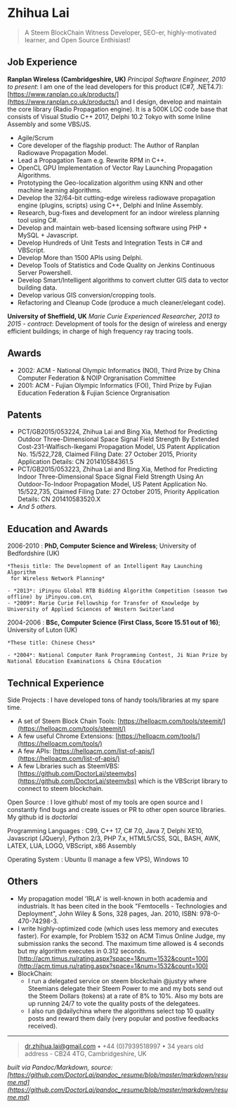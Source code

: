 Zhihua Lai
============

> A Steem BlockChain Witness Developer, SEO-er, highly-motivated learner, and Open Source Enthisiast!

Job Experience
----------

**Ranplan Wireless (Cambridgeshire, UK)**
*Principal Software Engineer, 2010 to present*: I am one of the lead developers for this product (C#7, .NET4.7): [https://www.ranplan.co.uk/products/](https://www.ranplan.co.uk/products/)  and I design, develop and maintain the core library (Radio Propagation engine). It is a 500K LOC code base that consists of Visual Studio C++ 2017, Delphi 10.2 Tokyo with some Inline Assembly and some VBS/JS.

* Agile/Scrum
* Core developer of the flagship product: The Author of Ranplan Radiowave Propagation Model.
* Lead a Propagation Team e.g. Rewrite RPM in C++.
* OpenCL GPU Implementation of Vector Ray Launching Propagation Algorithms.
* Prototyping the Geo-localization algorithm using KNN and other machine learning algorithms.
* Develop the 32/64-bit cutting-edge wireless radiowave propagation engine (plugins, scripts) using C++, Delphi and Inline Assembly.
* Research, bug-fixes and development for an indoor wireless planning tool using C#.
* Develop and maintain web-based licensing software using PHP + MySQL + Javascript.
* Develop Hundreds of Unit Tests and Integration Tests in C# and VBScript.
* Develop More than 1500 APIs using Delphi.
* Develop Tools of Statistics and Code Quality on Jenkins Continuous Server Powershell.
* Develop Smart/Intelligent algorithms to convert clutter GIS data to vector building data.
* Develop various GIS conversion/cropping tools.
* Refactoring and Cleanup Code (produce a much cleaner/elegant code).

**University of Sheffield, UK**
*Marie Curie Experienced Researcher, 2013 to 2015 - contract*: Development of tools for the design of wireless and energy efficient buildings; in charge of high frequency ray tracing tools.

Awards 
---------
* 2002: ACM - National Olympic Informatics (NOI), Third Prize by China Computer Federation & NOIP Orgranisation Committee
* 2001: ACM - Fujian Olympic Informatics (FOI), Third Prize by Fujian Education Federation & Fujian Science Orgranisation
    
Patents
---------

* PCT/GB2015/053224, Zhihua Lai and Bing Xia, Method for Predicting Outdoor Three-Dimensional Space Signal Field Strength By Extended Cost-231-Walfisch-Ikegami Propagation Model, US Patent Application No. 15/522,728, Claimed Filing Date: 27 October 2015, Priority Application Details: CN 201410584361.5
* PCT/GB2015/053223, Zhihua Lai and Bing Xia, Method for Predicting Indoor Three-Dimensional Space Signal Field Strength Using An Outdoor-To-Indoor Propagation Model, US Patent Application No. 15/522,735, Claimed Filing Date: 27 October 2015, Priority Application Details: CN 201410583520.X
* *And 5 others.*
    
Education and Awards
---------

2006-2010
:   **PhD, Computer Science and Wireless**; University of Bedfordshire (UK)

    *Thesis title: The Development of an Intelligent Ray Launching Algorithm
     for Wireless Network Planning*
     
    - *2013*: iPinyou Global RTB Bidding Algorithm Competition (season two offline) by iPinyou.com.cn\
    - *2009*: Marie Curie Fellowship for Transfer of Knowledge by University of Applied Sciences of Western Switzerland

2004-2006
:   **BSc, Computer Science (First Class, Score 15.51 out of 16)**; University of
    Luton (UK)
    
    *These title: Chinese Chess*
    
    - *2004*: National Computer Rank Programming Contest, Ji Nian Prize by National Education Examinations & China Education

Technical Experience
--------------------

Side Projects
:   I have developed tons of handy tools/libraries at my spare time.
- A set of Steem Block Chain Tools: [https://helloacm.com/tools/steemit/](https://helloacm.com/tools/steemit/)
- A few useful Chrome Extensions: [https://helloacm.com/tools/](https://helloacm.com/tools/)
- A few APIs: [https://helloacm.com/list-of-apis/](https://helloacm.com/list-of-apis/)
- A few Libraries such as SteemVBS: [https://github.com/DoctorLai/steemvbs](https://github.com/DoctorLai/steemvbs) which is the VBScript library to connect to steem blockchain.

Open Source
:   I love github! most of my tools are open source and I constantly find
    bugs and create issues or PR to other open source libraries. My github
    id is *doctorlai*

Programming Languages
:   C99, C++ 17, C# 7.0, Java 7, Delphi XE10, Javascript (JQuery), Python 2/3, PHP 7.x, HTML5/CSS, SQL, BASH, AWK, LATEX, LUA, LOGO, VBScript, x86 Assembly 

Operating System
:   Ubuntu (I manage a few VPS), Windows 10

Others
----------------------------------------
* My propagation model 'IRLA' is well-known in both academia and industrials. It has been cited in the book "Femtocells - Technologies and Deployment", John Wiley & Sons, 328 pages, Jan. 2010, ISBN: 978-0-470-74298-3. 
* I write highly-optimized code (which uses less memory and executes faster). For example, for Problem 1532 on ACM Timus Online Judge, my submission ranks the second. The maximum time allowed is 4 seconds but my algorithm executes in 0.312 seconds. [http://acm.timus.ru/rating.aspx?space=1&num=1532&count=100](http://acm.timus.ru/rating.aspx?space=1&num=1532&count=100)
* BlockChain:
     * I run a delegated service on steem blockchain @justyy where Steemians delegate their Steem Power to me and my bots send out the Steem Dollars (tokens) at a rate of 8% to 10%. Also my bots are up running 24/7 to vote the quality posts of the delegatees. 
     * I also run @dailychina where the algorithms select top 10 quality posts and reward them daily (very popular and postive feedbacks received).

----

> <dr.zhihua.lai@gmail.com> • +44 (0)7939518997 • 34 years old\
> address - CB24 4TG, Cambridgeshire, UK

*built via Pandoc/Markdown, source: [https://github.com/DoctorLai/pandoc_resume/blob/master/markdown/resume.md](https://github.com/DoctorLai/pandoc_resume/blob/master/markdown/resume.md)*
